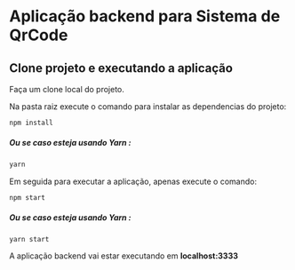 # Aplicação backend para Sistema de QrCode


## Clone projeto e executando a aplicação

Faça um clone local do projeto.

Na pasta raiz execute o comando para instalar as dependencias do projeto:
```bash
npm install
```
##### Ou se caso esteja usando Yarn :
```bash
yarn
```

Em seguida para executar a aplicação, apenas execute o comando:

```bash
npm start
```
##### Ou se caso esteja usando Yarn :
```bash
yarn start
```


A aplicação backend vai estar executando em **localhost:3333**

